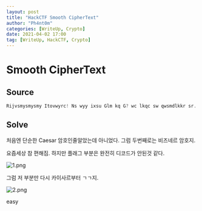 ```yaml
---
layout: post
title: "HackCTF Smooth CipherText"
author: "Ph4nt0m"
categories: [WriteUp, Crypto]
date: 2021-04-02 17:00
tag: [WriteUp, HackCTF, Crypto]
---
```


# Smooth CipherText

## Source

```c
Rijvsmysmysmy Itovwyrc! Ns wyy ixsu Glm kq G? wc lkqc sw qwsmdlkkr sr...M ixsu fipi acvp urer iss geld! Md iss mel niastfov rrmq mvwzxmqvyw, cme gyx kcd xfo gmbvcmx yxwuov. qy, jjkk gc LymoADJ{t_tzwi_3vxbd0p3_vff.afy'q_wzoxpq_dp_qfz}
```

## Solve

처음엔 단순한 Caesar 암호인줄알았는데 아니었다. 그럼 두번째로는 비즈네르 암호지.

요즘세상 참 편해짐. 하지만 플래그 부분은 완전히 디코드가 안된것 같다.

![1.png](../../assets/img/smooth_ciphertext/1.png)

그럼 저 부분만 다시 카이사르부터 ㄱㄱ지.

![2.png](../../assets/img/smooth_ciphertext/2.png)

easy
